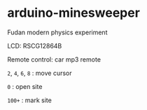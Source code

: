 # arduino-minesweeper
Fudan modern physics experiment

LCD: RSCG12864B

Remote control: car mp3 remote

`2`, `4`, `6`, `8` : move cursor

`0` : open site

`100+` : mark site
